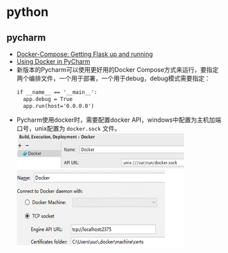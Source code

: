# python
## pycharm
* [Docker-Compose: Getting Flask up and running](https://blog.jetbrains.com/pycharm/2017/03/docker-compose-getting-flask-up-and-running/)
* [Using Docker in PyCharm](https://blog.jetbrains.com/pycharm/2015/12/using-docker-in-pycharm)
* 新版本的Pycharm可以使用更好用的Docker Compose方式来运行，要指定两个编排文件，一个用于部署，一个用于debug，debug模式需要指定：
  ```
  if __name__ == '__main__':
    app.debug = True
    app.run(host='0.0.0.0')
  ```
* Pycharm使用docker时，需要配置docker API，windows中配置为主机加端口号，unix配置为 `docker.sock` 文件。
  ![pycharm-docker](_images/pycharm-docker.png)